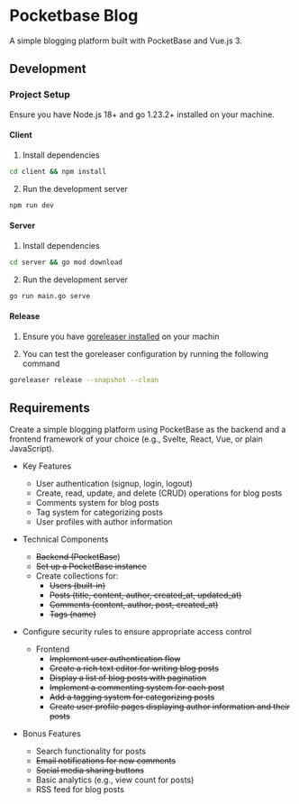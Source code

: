 # Pocketbase Blog
A simple blogging platform built with PocketBase and Vue.js 3. 
## Development

### Project Setup
Ensure you have Node.js 18+ and go 1.23.2+ installed on your machine.

#### Client
1. Install dependencies
```sh
cd client && npm install
```
2. Run the development server
```sh
npm run dev
```

#### Server
1. Install dependencies
```sh
cd server && go mod download
```
2. Run the development server
```sh
go run main.go serve
```

#### Release
1. Ensure you have [goreleaser installed](https://goreleaser.com/install/) on your machin

2. You can test the goreleaser configuration by running the following command
```sh
goreleaser release --snapshot --clean
```

## Requirements
Create a simple blogging platform using PocketBase as the backend and a frontend framework of your choice (e.g., Svelte, React, Vue, or plain JavaScript).

* Key Features
    - User authentication (signup, login, logout)
    - Create, read, update, and delete (CRUD) operations for blog posts
    - Comments system for blog posts
    - Tag system for categorizing posts
    - User profiles with author information
  
* Technical Components
    - ~~Backend (PocketBase~~) 
    - ~~Set up a PocketBase instance~~
    - Create collections for:
        - ~~Users (built-in)~~
        - ~~Posts (title, content, author, created_at, updated_at)~~
        - ~~Comments (content, author, post, created_at)~~
        - ~~Tags (name)~~

* Configure security rules to ensure appropriate access control

    - Frontend
      - ~~Implement user authentication flow~~
      - ~~Create a rich text editor for writing blog posts~~
      - ~~Display a list of blog posts with pagination~~
      - ~~Implement a commenting system for each post~~
      - ~~Add a tagging system for categorizing posts~~
      - ~~Create user profile pages displaying author information and their posts~~
* Bonus Features

    - Search functionality for posts
    - ~~Email notifications for new comments~~
    - ~~Social media sharing buttons~~
    - Basic analytics (e.g., view count for posts)
    - RSS feed for blog posts